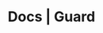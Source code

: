 ---
title: Docs | Guard
description: Guard Docs
menu:
  product_guard_0.1.0-rc.5:
    identifier: welcome
    name: Welcome
    weight: 10
left_menu: product_guard_0.1.0-rc.5
---
